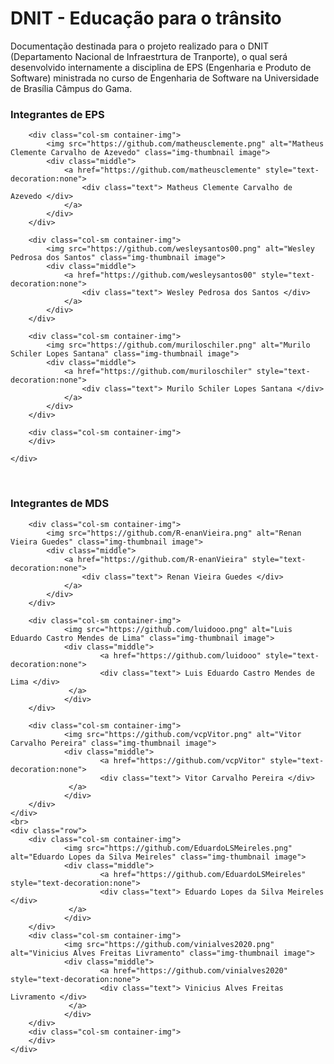 # DNIT - Educação para o trânsito

Documentação destinada para o projeto realizado para o DNIT (Departamento Nacional de Infraestrtura de Tranporte), o qual será desenvolvido internamente a disciplina de EPS (Engenharia e Produto de Software) ministrada no curso de Engenharia de Software na Universidade de Brasília Câmpus do Gama.

### Integrantes de EPS

<div class="container">
	<div class="row">

    	<div class="col-sm container-img">
    		<img src="https://github.com/matheusclemente.png" alt="Matheus Clemente Carvalho de Azevedo" class="img-thumbnail image">
        	<div class="middle">
            	<a href="https://github.com/matheusclemente" style="text-decoration:none">
            		<div class="text"> Matheus Clemente Carvalho de Azevedo </div>
    		 	</a>
        	</div>
    	</div>

    	<div class="col-sm container-img">
    		<img src="https://github.com/wesleysantos00.png" alt="Wesley Pedrosa dos Santos" class="img-thumbnail image">
        	<div class="middle">
            	<a href="https://github.com/wesleysantos00" style="text-decoration:none">
            		<div class="text"> Wesley Pedrosa dos Santos </div>
    		 	</a>
        	</div>
    	</div>

    	<div class="col-sm container-img">
    		<img src="https://github.com/muriloschiler.png" alt="Murilo Schiler Lopes Santana" class="img-thumbnail image">
        	<div class="middle">
            	<a href="https://github.com/muriloschiler" style="text-decoration:none">
            		<div class="text"> Murilo Schiler Lopes Santana </div>
    			</a>
        	</div>
    	</div>

    	<div class="col-sm container-img">
    	</div>

    </div>

</div>

</br>

### Integrantes de MDS

<div class="container">
	<div class="row">

    	<div class="col-sm container-img">
       		<img src="https://github.com/R-enanVieira.png" alt="Renan Vieira Guedes" class="img-thumbnail image">
        	<div class="middle">
            	<a href="https://github.com/R-enanVieira" style="text-decoration:none">
            		<div class="text"> Renan Vieira Guedes </div>
    			</a>
        	</div>
    	</div>

    	<div class="col-sm container-img">
       			<img src="https://github.com/luidooo.png" alt="Luis Eduardo Castro Mendes de Lima" class="img-thumbnail image">
        		<div class="middle">
            			<a href="https://github.com/luidooo" style="text-decoration:none">
                		<div class="text"> Luis Eduardo Castro Mendes de Lima </div>
    			 </a>
        		</div>
    	</div>

    	<div class="col-sm container-img">
       			<img src="https://github.com/vcpVitor.png" alt="Vitor Carvalho Pereira" class="img-thumbnail image">
        		<div class="middle">
            			<a href="https://github.com/vcpVitor" style="text-decoration:none">
                		<div class="text"> Vitor Carvalho Pereira </div>
    			 </a>
        		</div>
    	</div>
    </div>
    <br>
    <div class="row">
    	<div class="col-sm container-img">
       			<img src="https://github.com/EduardoLSMeireles.png" alt="Eduardo Lopes da Silva Meireles" class="img-thumbnail image">
        		<div class="middle">
            			<a href="https://github.com/EduardoLSMeireles" style="text-decoration:none">
                		<div class="text"> Eduardo Lopes da Silva Meireles </div>
    			 </a>
        		</div>
    	</div>
    	<div class="col-sm container-img">
       			<img src="https://github.com/vinialves2020.png" alt="Vinicius Alves Freitas Livramento" class="img-thumbnail image">
        		<div class="middle">
            			<a href="https://github.com/vinialves2020" style="text-decoration:none">
                		<div class="text"> Vinicius Alves Freitas Livramento </div>
    			 </a>
        		</div>
    	</div>
    	<div class="col-sm container-img">
    	</div>
    </div>

</div>
